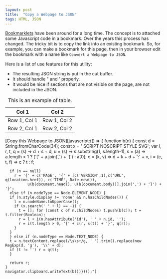 ```yaml
---
layout: post
title:  "Copy a Webpage to JSON"
tags: HTML, JSON
---
```


[Bookmarklets][BM] have been around for a long time.
The concept is to attached some Javascript code in a bookmark.
Over the years this process has changed.
The tricky bit is to copy the link into an existing bookmark.
So, for example, you can make a bookmark for this page,
then in your browser edit the bookmark with a name like
`Convert a Webpage to JSON`.

Here is a list of use features for this utility:
- The resulting JSON string is put in the cut buffer.
- It should handle " and ' properly.
- It would be nice if sections that are not visible on the page, are not included in the JSON.

<p style="display:none">This is a non-displayed paragraph</p>

<table id="2x2">
<caption>This is an example of table.</caption>
<thead><tr><th>Col 1</th><th>Col 2</th></tr></thead>
<tbody>
<tr><td>Row 1, Col 1</td><td>Row 1, Col 2</td></tr>
<tr><td>Row 2, Col 1</td><td>Row 2, Col 2</td></tr>
</tbody>
</table>

[Copy this Webpage to JSON][javascript:(() => {
    function b(n) {
      const d = String.fromCharCode(34);
      const x = ' SCRIPT NOSCRIPT STYLE SVG';
      var l, r, t,
      q = (s) => d + s + d,
      u = (s) => s.substring(1, s.length-1),
      s = (a) => a.length > 1 ? ('[' + a.join(',') + ']') : a[0],
      c = (k, v) => d + k + d + ':' + v,
      i = (c, t, f) => c ? t : f;

      if (n == null)
        r = '{' + c('PAGE', '{' + [c('VERSION',1),c('URL', q(location.href)), c('TIME', Date.now()),
	          u(b(document.head)), u(b(document.body))].join(',') + '}') + '}';
      else if (n.nodeType == Node.ELEMENT_NODE) {
	  if (n.style.display != 'none' && n.hasChildNodes()) {
	    l = n.nodeName.toUpperCase();
	    if (x.search(' ' + l) == -1) {
  	      t = []; for (const c of n.childNodes) t.push(b(c)); t = t.filter(Boolean);
	      r = l + i(n.hasAttribute('id'), ' ' + n.id, '');
	      r = i(t.length > 0, '{' + c(r, s(t)) + '}', q(r));
	    }
	  }
      } else if (n.nodeType == Node.TEXT_NODE) {
	  t = n.textContent.replace(/\s\s+/g, ' ').trim().replace(new RegExp(d, 'g'), '\\' + d);
	  if (t != '') r = q(t);
      }

      return r;
    }
    navigator.clipboard.writeText(b())})();"]

[BM]: https://en.wikipedia.org/wiki/Bookmarklet
